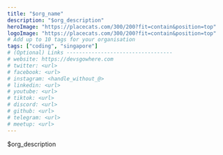 ```yaml
---
title: "$org_name"
description: "$org_description"
heroImage: "https://placecats.com/300/200?fit=contain&position=top"
logoImage: "https://placecats.com/300/200?fit=contain&position=top"
# Add up to 10 tags for your organisation
tags: ["coding", "singapore"]
# (Optional) Links ----------------------------------
# website: https://devsgowhere.com
# twitter: <url>
# facebook: <url>
# instagram: <handle_without_@>
# linkedin: <url>
# youtube: <url>
# tiktok: <url>
# discord: <url>
# github: <url>
# telegram: <url>
# meetup: <url>
---
```


$org_description
